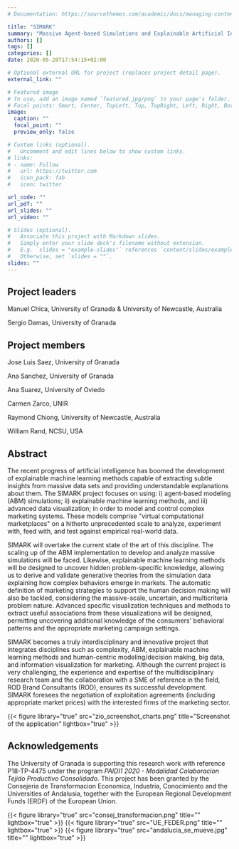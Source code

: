 ```yaml
---
# Documentation: https://sourcethemes.com/academic/docs/managing-content/

title: "SIMARK"
summary: "Massive Agent-based Simulations and Explainable Artificial Intelligence in Marketing"
authors: []
tags: []
categories: []
date: 2020-05-20T17:54:15+02:00

# Optional external URL for project (replaces project detail page).
external_link: ""

# Featured image
# To use, add an image named `featured.jpg/png` to your page's folder.
# Focal points: Smart, Center, TopLeft, Top, TopRight, Left, Right, BottomLeft, Bottom, BottomRight.
image:
  caption: ""
  focal_point: ""
  preview_only: false

# Custom links (optional).
#   Uncomment and edit lines below to show custom links.
# links:
# - name: Follow
#   url: https://twitter.com
#   icon_pack: fab
#   icon: twitter

url_code: ""
url_pdf: ""
url_slides: ""
url_video: ""

# Slides (optional).
#   Associate this project with Markdown slides.
#   Simply enter your slide deck's filename without extension.
#   E.g. `slides = "example-slides"` references `content/slides/example-slides.md`.
#   Otherwise, set `slides = ""`.
slides: ""
---
```


## Project leaders


Manuel Chica, University of Granada & University of Newcastle, Australia

Sergio Damas, University of Granada


## Project members


Jose Luis Saez, University of Granada

Ana Sanchez, University of Granada

Ana Suarez, University of Oviedo

Carmen Zarco, UNIR

Raymond Chiong, University of Newcastle, Australia

William Rand, NCSU, USA



## Abstract

The recent progress of artificial intelligence has boomed the development of explainable machine learning methods capable of extracting subtle insights from massive data sets and providing
understandable explanations about them. The SIMARK project focuses on using: i) agent-based modeling (ABM) simulations; ii) explainable machine learning methods, and iii) advanced data
visualization; in order to model and control complex marketing systems. These models comprise "virtual computational marketplaces" on a hitherto unprecedented scale to analyze, experiment
with, feed with, and test against empirical real-world data. 

SIMARK will overtake the current state of the art of this discipline. The scaling up of the ABM implementation to develop and analyze massive simulations will be faced. Likewise, explainable
machine learning methods will be designed to uncover hidden problem-specific knowledge, allowing us to derive and validate generative theories from the simulation data explaining how
complex behaviors emerge in markets. The automatic definition of marketing strategies to support the human decision making will also be tackled, considering the massive-scale, uncertain, and multicriteria problem nature. Advanced specific visualization techniques and methods to extract useful associations from these visualizations will be designed, permitting uncovering additional
knowledge of the consumers' behavioral patterns and the appropriate marketing campaign settings.

SIMARK becomes a truly interdisciplinary and innovative project that integrates disciplines such as complexity, ABM, explainable machine learning methods and human-centric modeling/decision
making, big data, and information visualization for marketing. Although the current project is very challenging, the experience and expertise of the multidisciplinary research team and the
collaboration with a SME of reference in the field, ROD Brand Consultants (ROD), ensures its successful development. SIMARK foresees the negotiation of exploitation agreements (including
appropriate market prices) with the interested firms of the marketing sector.



{{< figure library="true" src="zio_screenshot_charts.png" title="Screenshot of the application" lightbox="true" >}}


## Acknowledgements


The University of Granada is supporting this research work with reference P18-TP-4475 under the program *PAIDI1 2020 - Modalidad Colaboracion Tejido Productivo Consolidado*. This project has been granted by the Consejeria de Transformacion Economica, Industria, Conocimiento and the Universities of Andalusia, together with the European Regional Development Funds (ERDF) of the European Union.


{{< figure library="true" src="consej_transformacion.png" title="" lightbox="true" >}}
{{< figure library="true" src="UE_FEDER.png" title="" lightbox="true" >}}
{{< figure library="true" src="andalucia_se_mueve.jpg" title="" lightbox="true" >}}


